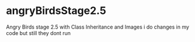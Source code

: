 # angryBirdsStage2.5
Angry Birds stage 2.5 with Class Inheritance and Images
i do changes in my code but still they dont run